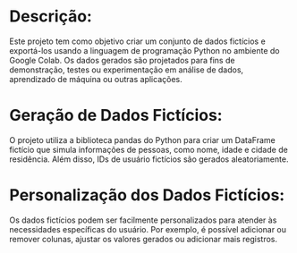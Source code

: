 

# Descrição:
Este projeto tem como objetivo criar um conjunto de dados fictícios e exportá-los usando a linguagem de programação Python no ambiente do Google Colab. Os dados gerados são projetados para fins de demonstração, testes ou experimentação em análise de dados, aprendizado de máquina ou outras aplicações.



# Geração de Dados Fictícios: 

O projeto utiliza a biblioteca pandas do Python para criar um DataFrame fictício que simula informações de pessoas, como nome, idade e cidade de residência. Além disso, IDs de usuário fictícios são gerados aleatoriamente.

# Personalização dos Dados Fictícios: 

Os dados fictícios podem ser facilmente personalizados para atender às necessidades específicas do usuário. Por exemplo, é possível adicionar ou remover colunas, ajustar os valores gerados ou adicionar mais registros.


